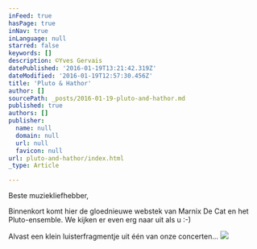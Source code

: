 ```yaml
---
inFeed: true
hasPage: true
inNav: true
inLanguage: null
starred: false
keywords: []
description: ©Yves Gervais
datePublished: '2016-01-19T13:21:42.319Z'
dateModified: '2016-01-19T12:57:30.456Z'
title: 'Pluto & Hathor'
author: []
sourcePath: _posts/2016-01-19-pluto-and-hathor.md
published: true
authors: []
publisher:
  name: null
  domain: null
  url: null
  favicon: null
url: pluto-and-hathor/index.html
_type: Article

---
```

Beste muziekliefhebber,

Binnenkort komt hier de gloednieuwe webstek van Marnix De Cat en het Pluto-ensemble. We kijken er even erg naar uit als u :-)

Alvast een klein luisterfragmentje uit één van onze concerten...
![](https://s3-us-west-2.amazonaws.com/the-grid-img/p/07ba8c87ddf622eb8375571971abc48b417188a8.jpg)